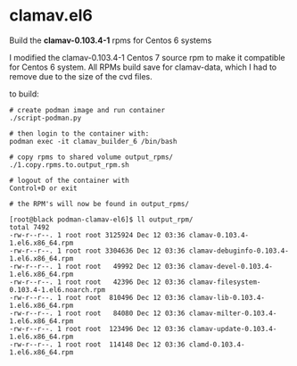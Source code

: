 # clamav.el6

Build the **clamav-0.103.4-1** rpms for Centos 6 systems

I modified the clamav-0.103.4-1 Centos 7 source rpm to make it compatible for Centos 6 system.
All RPMs build save for clamav-data, which I had to remove due to the size of the cvd files.

to build:
```
# create podman image and run container
./script-podman.py

# then login to the container with:
podman exec -it clamav_builder_6 /bin/bash

# copy rpms to shared volume output_rpms/
./1.copy.rpms.to.output_rpm.sh

# logout of the container with 
Control+D or exit

# the RPM's will now be found in output_rpms/

[root@black podman-clamav-el6]$ ll output_rpm/
total 7492
-rw-r--r--. 1 root root 3125924 Dec 12 03:36 clamav-0.103.4-1.el6.x86_64.rpm
-rw-r--r--. 1 root root 3304636 Dec 12 03:36 clamav-debuginfo-0.103.4-1.el6.x86_64.rpm
-rw-r--r--. 1 root root   49992 Dec 12 03:36 clamav-devel-0.103.4-1.el6.x86_64.rpm
-rw-r--r--. 1 root root   42396 Dec 12 03:36 clamav-filesystem-0.103.4-1.el6.noarch.rpm
-rw-r--r--. 1 root root  810496 Dec 12 03:36 clamav-lib-0.103.4-1.el6.x86_64.rpm
-rw-r--r--. 1 root root   84080 Dec 12 03:36 clamav-milter-0.103.4-1.el6.x86_64.rpm
-rw-r--r--. 1 root root  123496 Dec 12 03:36 clamav-update-0.103.4-1.el6.x86_64.rpm
-rw-r--r--. 1 root root  114148 Dec 12 03:36 clamd-0.103.4-1.el6.x86_64.rpm
```
